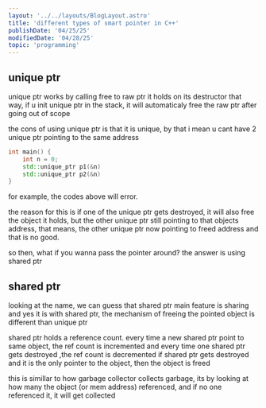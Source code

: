 ```yaml
---
layout: '../../layouts/BlogLayout.astro'
title: 'different types of smart pointer in C++'
publishDate: '04/25/25'
modifiedDate: '04/28/25'
topic: 'programming'
---
```

## unique ptr
unique ptr works by calling free to raw ptr it holds on its destructor
that way, if u init unique ptr in the stack, it will automaticaly free the raw ptr after going out of scope

the cons of using unique ptr is that it is unique, by that i mean u cant have 2 unique ptr pointing to the same address

```cpp
int main() {
	int n = 0;
	std::unique_ptr p1(&n) 
	std::unique_ptr p2(&n) 
}
```
for example, the codes above will error.

the reason for this is if one of the unique ptr gets destroyed, it will also free the object it holds, but the other unique ptr still pointing to that objects address, that means, the other unique ptr now pointing to freed address and that is no good.

so then, what if you wanna pass the pointer around?
the answer is using shared ptr
## shared ptr
looking at the name, we can guess that shared ptr main feature is sharing
and yes it is
with shared ptr, the mechanism of freeing the pointed object is different than unique ptr

shared ptr holds a reference count.
every time a new shared ptr point to same object, the ref count is incremented
and every time one shared ptr gets destroyed ,the ref count is decremented
if shared ptr gets destroyed and it is the only pointer to the object, then the object is freed 

this is simillar to how garbage collector collects garbage, its by looking at how many the object (or mem address) referenced, and if no one referenced it, it will get collected

